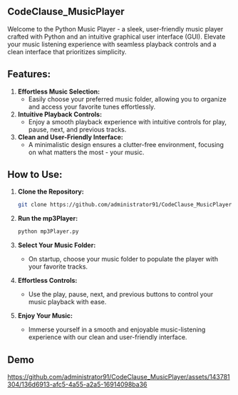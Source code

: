 ## CodeClause_MusicPlayer
Welcome to the Python Music Player - a sleek, user-friendly music player crafted with Python and an intuitive graphical user interface (GUI). Elevate your music listening experience with seamless playback controls and a clean interface that prioritizes simplicity.


## Features:
1. **Effortless Music Selection:**
   - Easily choose your preferred music folder, allowing you to organize and access your favorite tunes effortlessly.
2. **Intuitive Playback Controls:**
   - Enjoy a smooth playback experience with intuitive controls for play, pause, next, and previous tracks.
3. **Clean and User-Friendly Interface:**
   - A minimalistic design ensures a clutter-free environment, focusing on what matters the most - your music.


## How to Use:

1. **Clone the Repository:**
   ```bash
   git clone https://github.com/administrator91/CodeClause_MusicPlayer.git
   ```

2. **Run the mp3Player:**
   ```bash
   python mp3Player.py
   ```
3. **Select Your Music Folder:**
   - On startup, choose your music folder to populate the player with your favorite tracks.
4. **Effortless Controls:**
   - Use the play, pause, next, and previous buttons to control your music playback with ease.
5. **Enjoy Your Music:**
   - Immerse yourself in a smooth and enjoyable music-listening experience with our clean and user-friendly interface.

## Demo
https://github.com/administrator91/CodeClause_MusicPlayer/assets/143781304/136d6913-afc5-4a55-a2a5-16914098ba36

